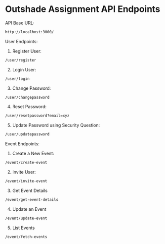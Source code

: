# Outshade Assignment API Endpoints

API Base URL:
```sh
http://localhost:3000/
```
User Endpoints:
1. Register User: 
```sh
/user/register
```
2. Login User:
```sh
/user/login
```

3. Change Password:
 ```sh
/user/changepassword
```

4. Reset Password:
```sh
/user/resetpassword?email=xyz
```

5. Update Password using Security Question:
```sh
/user/updatepassword
```

Event Endpoints:
1. Create a New Event:
```sh
/event/create-event
```

2. Invite User:
```sh
/event/invite-event
```

3. Get Event Details
```sh
/event/get-event-details
```

4. Update an Event
```sh
/event/update-event
```

5. List Events
```sh
/event/fetch-events
```









